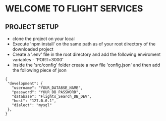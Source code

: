 # WELCOME TO FLIGHT SERVICES

## PROJECT SETUP
- clone the project on your local 
- Execute 'npm install' on the same path as of your root directory of the downloaded project
- Create a '.env' file in the root directory and add the following enviroment variables
       - 'PORT=3000'
- Inside the 'src/config' folder create a new file 'config.json' and then add the following piece of json

 ```
{
  "development": {
    "username": "YOUR_DATABSE_NAME",
    "password": "YOUR_DB_PASSWORD",
    "database": "Flights_Search_DB_DEV",
    "host": "127.0.0.1",
    "dialect": "mysql"
  },
}

```